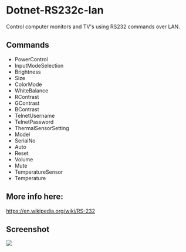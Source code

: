 # Dotnet-RS232c-lan
Control computer monitors and TV's using RS232 commands over LAN. 

## Commands
- PowerControl
- InputModeSelection
- Brightness
- Size
- ColorMode
- WhiteBalance
- RContrast
- GContrast
- BContrast
- TelnetUsername
- TelnetPassword
- ThermalSensorSetting
- Model
- SerialNo
- Auto
- Reset
- Volume
- Mute
- TemperatureSensor
- Temperature

## More info here:
https://en.wikipedia.org/wiki/RS-232

## Screenshot
![](https://github.com/Ericvf/Dotnet-RS232c-lan/blob/509282360e07147f36f8157a53b429630aab583b/screenshot.PNG)
